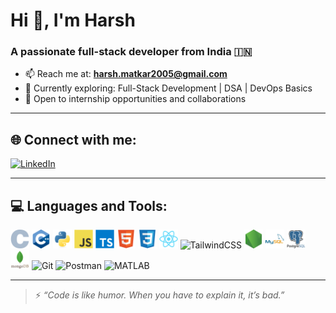 # Hi 👋, I'm Harsh

### A passionate full-stack developer from India 🇮🇳

- 📫 Reach me at: **harsh.matkar2005@gmail.com**
- 🌱 Currently exploring: Full-Stack Development | DSA | DevOps Basics
- 💼 Open to internship opportunities and collaborations

---

## 🌐 Connect with me:
[![LinkedIn](https://img.shields.io/badge/-LinkedIn-blue?style=flat-square&logo=Linkedin&logoColor=white&link=https://linkedin.com/in/harsh-matkar)](https://linkedin.com/in/harsh-matkar)

---

## 💻 Languages and Tools:

<p>
  <img src="https://raw.githubusercontent.com/devicons/devicon/master/icons/c/c-original.svg" alt="C" width="30" height="30"/>
  <img src="https://raw.githubusercontent.com/devicons/devicon/master/icons/cplusplus/cplusplus-original.svg" alt="C++" width="30" height="30"/>
  <img src="https://raw.githubusercontent.com/devicons/devicon/master/icons/python/python-original.svg" alt="Python" width="30" height="30"/>
  <img src="https://raw.githubusercontent.com/devicons/devicon/master/icons/javascript/javascript-original.svg" alt="JavaScript" width="30" height="30"/>
  <img src="https://raw.githubusercontent.com/devicons/devicon/master/icons/typescript/typescript-original.svg" alt="TypeScript" width="30" height="30"/>
  <img src="https://raw.githubusercontent.com/devicons/devicon/master/icons/html5/html5-original.svg" alt="HTML5" width="30" height="30"/>
  <img src="https://raw.githubusercontent.com/devicons/devicon/master/icons/css3/css3-original.svg" alt="CSS3" width="30" height="30"/>
  <img src="https://raw.githubusercontent.com/devicons/devicon/master/icons/react/react-original.svg" alt="React" width="30" height="30"/>
  <img src="https://www.vectorlogo.zone/logos/tailwindcss/tailwindcss-icon.svg" alt="TailwindCSS" width="30" height="30"/>
  <img src="https://raw.githubusercontent.com/devicons/devicon/master/icons/nodejs/nodejs-original.svg" alt="Node.js" width="30" height="30"/>
  <img src="https://raw.githubusercontent.com/devicons/devicon/master/icons/mysql/mysql-original-wordmark.svg" alt="MySQL" width="30" height="30"/>
  <img src="https://raw.githubusercontent.com/devicons/devicon/master/icons/postgresql/postgresql-original-wordmark.svg" alt="PostgreSQL" width="30" height="30"/>
  <img src="https://raw.githubusercontent.com/devicons/devicon/master/icons/mongodb/mongodb-original-wordmark.svg" alt="MongoDB" width="30" height="30"/>
  <img src="https://www.vectorlogo.zone/logos/git-scm/git-scm-icon.svg" alt="Git" width="30" height="30"/>
  <img src="https://www.vectorlogo.zone/logos/getpostman/getpostman-icon.svg" alt="Postman" width="30" height="30"/>
  <img src="https://upload.wikimedia.org/wikipedia/commons/2/21/Matlab_Logo.png" alt="MATLAB" width="30" height="30"/>
</p>


---

> ⚡ *“Code is like humor. When you have to explain it, it’s bad.”*
